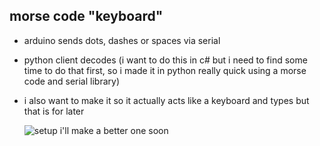 ## morse code "keyboard"
  - arduino sends dots, dashes or spaces via serial
  - python client decodes (i want to do this in c# but i need to find some time to do that first, so i made it in python really quick using a morse code and serial library)
  - i also want to make it so it actually acts like a keyboard and types but that is for later

    ![setup](https://github.com/user-attachments/assets/116e3ea3-7002-4b65-ab0e-a090076a1e10)
    i'll make a better one soon

